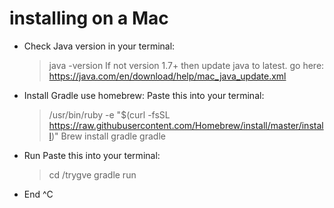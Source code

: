# installing on a Mac

+ Check Java version
	in your terminal:
	> java -version
	If not version 1.7+ then update java to latest.
	go here: https://java.com/en/download/help/mac_java_update.xml
	
+ Install Gradle
	use homebrew: 
	Paste this into your terminal:
	> /usr/bin/ruby -e "$(curl -fsSL https://raw.githubusercontent.com/Homebrew/install/master/install)" 
	> Brew install gradle
	> gradle
	
+ Run
	Paste this into your terminal:
	> cd /trygve
	> gradle run
	
+ End
	^C
	
	